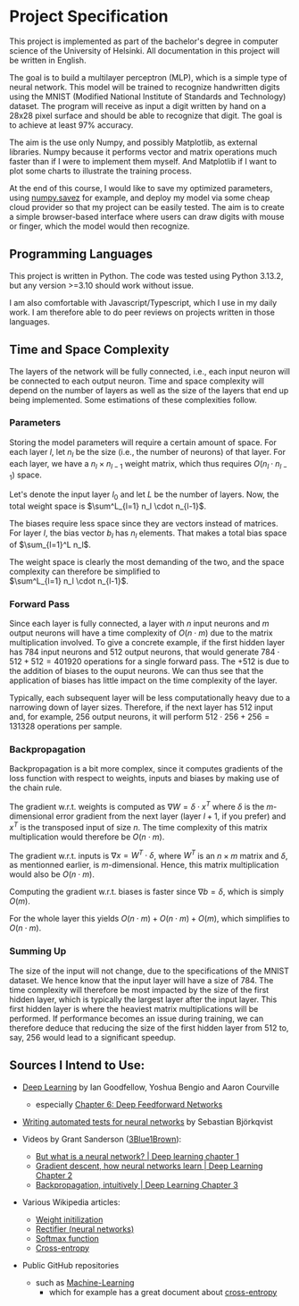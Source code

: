 # Project Specification

This project is implemented as part of the bachelor's degree in computer science of the University of Helsinki. All documentation in this project will be written in English.

The goal is to build a multilayer perceptron (MLP), which is a simple type of neural network. This model will be trained to recognize handwritten digits using the MNIST (Modified National Institute of Standards and Technology) dataset. The program will receive as input a digit written by hand on a 28x28 pixel surface and should be able to recognize that digit. The goal is to achieve at least 97% accuracy.

The aim is the use only Numpy, and possibly Matplotlib, as external libraries. Numpy because it performs vector and matrix operations much faster than if I were to implement them myself. And Matplotlib if I want to plot some charts to illustrate the training process.

At the end of this course, I would like to save my optimized parameters, using [numpy.savez](https://numpy.org/doc/stable/reference/generated/numpy.savez.html) for example, and deploy my model via some cheap cloud provider so that my project can be easily tested. The aim is to create a simple browser-based interface where users can draw digits with mouse or finger, which the model would then recognize.

## Programming Languages

This project is written in Python. The code was tested using Python 3.13.2, but any version >=3.10 should work without issue.

I am also comfortable with Javascript/Typescript, which I use in my daily work. I am therefore able to do peer reviews on projects written in those languages.

## Time and Space Complexity

The layers of the network will be fully connected, i.e., each input neuron will be connected to each output neuron.
Time and space complexity will depend on the number of layers as well as the size of the layers that end up being implemented.
Some estimations of these complexities follow.

### Parameters

Storing the model parameters will require a certain amount of space. For each layer $l$, let $n_l$ be the size (i.e., the number of neurons) of that layer.
For each layer, we have a $n_l \times n_{l-1}$ weight matrix, which thus requires $O(n_l \cdot n_{l-1})$ space.

Let's denote the input layer $l_0$ and let $L$ be the number of layers. Now, the total weight space is
$\sum^L_{l=1} n_l \cdot n_{l-1}$.

The biases require less space since they are vectors instead of matrices. For layer $l$, the bias vector $b_l$ has $n_l$ elements. That makes a total bias space of $\sum_{l=1}^L n_l$.

The weight space is clearly the most demanding of the two, and the space complexity can therefore be simplified to  
$\sum^L_{l=1} n_l \cdot n_{l-1}$.

### Forward Pass

Since each layer is fully connected, a layer with $n$ input neurons and $m$ output neurons will have a time complexity of $O(n\cdot m)$ due to the matrix multiplication involved. To give a concrete example, if the first hidden layer has 784 input neurons and 512 output neurons, that would generate $784 \cdot 512 + 512 = 401920$ operations for a single forward pass. The $+512$ is due to the addition of biases to the ouput neurons. We can thus see that the application of biases has little impact on the time complexity of the layer.

Typically, each subsequent layer will be less computationally heavy due to a narrowing down of layer sizes. Therefore, if the next layer has 512 input and, for example, 256 output neurons, it will perform $512 \cdot 256 +256 = 131328$ operations per sample.

### Backpropagation

Backpropagation is a bit more complex, since it computes gradients of the loss function with respect to weights, inputs and biases by making use of the chain rule.

The gradient w.r.t. weights is computed as $\nabla W = \delta \cdot x^T$ where $\delta$ is the $m$-dimensional error gradient from the next layer (layer $l+1$, if you prefer) and $x^T$ is the transposed input of size $n$. The time complexity of this matrix multiplication would therefore be $O(n\cdot m)$.

The gradient w.r.t. inputs is $\nabla x = W^T \cdot \delta$, where $W^T$ is an $n \times m$ matrix and $\delta$, as mentionned earlier, is $m$-dimensional. Hence, this matrix multiplication would also be $O(n\cdot m)$.

Computing the gradient w.r.t. biases is faster since $\nabla b = \delta$, which is simply $O(m)$.

For the whole layer this yields $O(n\cdot m) + O(n\cdot m) + O(m)$, which simplifies to $O(n\cdot m)$.

### Summing Up

The size of the input will not change, due to the specifications of the MNIST dataset. We hence know that the input layer will have a size of 784. The time complexity will therefore be most impacted by the size of the first hidden layer, which is typically the largest layer after the input layer. This first hidden layer is where the heaviest matrix multiplications will be performed. If performance becomes an issue during training, we can therefore deduce that reducing the size of the first hidden layer from 512 to, say, 256 would lead to a significant speedup.

## Sources I Intend to Use:

- [Deep Learning](https://www.deeplearningbook.org/) by Ian Goodfellow, Yoshua Bengio and Aaron Courville
  - especially [Chapter 6: Deep Feedforward Networks](https://www.deeplearningbook.org/contents/mlp.html)

- [Writing automated tests for neural networks](https://www.sebastianbjorkqvist.com/blog/writing-automated-tests-for-neural-networks/) by Sebastian Björkqvist

- Videos by Grant Sanderson
  ([3Blue1Brown](https://www.youtube.com/@3blue1brown)):
  - [But what is a neural network? | Deep learning chapter 1](https://www.youtube.com/watch?v=aircAruvnKk&list=PLZHQObOWTQDNU6R1_67000Dx_ZCJB-3pi)
  - [Gradient descent, how neural networks learn | Deep Learning Chapter 2](https://www.youtube.com/watch?v=IHZwWFHWa-w&list=PLZHQObOWTQDNU6R1_67000Dx_ZCJB-3pi&index=2)
  - [Backpropagation, intuitively | Deep Learning Chapter 3](https://www.youtube.com/watch?v=Ilg3gGewQ5U&list=PLZHQObOWTQDNU6R1_67000Dx_ZCJB-3pi&index=3)

- Various Wikipedia articles:
  - [Weight initilization](https://en.wikipedia.org/wiki/Weight_initialization)
  - [Rectifier (neural networks)](<https://en.wikipedia.org/wiki/Rectifier_(neural_networks)>)
  - [Softmax function](https://en.wikipedia.org/wiki/Softmax_function)
  - [Cross-entropy](https://en.wikipedia.org/wiki/Cross-entropy)

- Public GitHub repositories
  - such as [Machine-Learning](https://github.com/xbeat/Machine-Learning/tree/main)
    - which for example has a great document about [cross-entropy](https://github.com/xbeat/Machine-Learning/blob/main/Cross-Entropy%20in%20Python.md)

